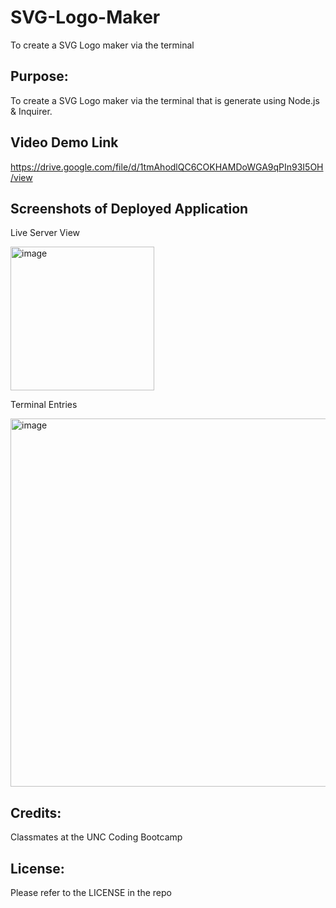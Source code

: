 # SVG-Logo-Maker
To create a SVG Logo maker via the terminal

## Purpose:
To create a SVG Logo maker via the terminal that is generate using Node.js & Inquirer.

## Video Demo Link
https://drive.google.com/file/d/1tmAhodlQC6COKHAMDoWGA9qPIn93I5OH/view


## Screenshots of Deployed Application
Live Server View

<img width="230" alt="image" src="https://github.com/elaine-luckey/SVG-Logo-Maker/assets/134161776/cdf2e5bb-6bf8-4ae9-9a57-d6cdba769813">



Terminal Entries

<img width="589" alt="image" src="https://github.com/elaine-luckey/SVG-Logo-Maker/assets/134161776/c13675d7-21ab-47fc-915c-e1740c6624b1">

 
## Credits:
Classmates at the UNC Coding Bootcamp

## License: 
Please refer to the LICENSE in the repo
